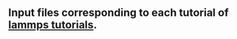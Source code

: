 ## Input files corresponding to each tutorial of [lammps tutorials](https://lammpstutorials.github.io/).
